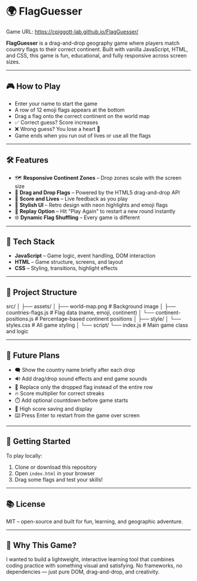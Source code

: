 # 🌍 FlagGuesser

Game URL: https://cpiggott-lab.github.io/FlagGuesser/

**FlagGuesser** is a drag-and-drop geography game where players match country flags to their correct continent. Built with vanilla JavaScript, HTML, and CSS, this game is fun, educational, and fully responsive across screen sizes.

---

## 🎮 How to Play

- Enter your name to start the game
- A row of 12 emoji flags appears at the bottom
- Drag a flag onto the correct continent on the world map
- ✅ Correct guess? Score increases
- ❌ Wrong guess? You lose a heart 💜
- Game ends when you run out of lives or use all the flags

---

## 🛠 Features

- 🗺️ **Responsive Continent Zones** – Drop zones scale with the screen size
- 🚩 **Drag and Drop Flags** – Powered by the HTML5 drag-and-drop API
- 🎯 **Score and Lives** – Live feedback as you play
- 🎨 **Stylish UI** – Retro design with neon highlights and emoji flags
- 🔄 **Replay Option** – Hit "Play Again" to restart a new round instantly
- 🌐 **Dynamic Flag Shuffling** – Every game is different

---

## 🧱 Tech Stack

- **JavaScript** – Game logic, event handling, DOM interaction
- **HTML** – Game structure, screens, and layout
- **CSS** – Styling, transitions, highlight effects

---

## 📁 Project Structure

src/
│
├── assets/
│ ├── world-map.png # Background image
│ ├── countries-flags.js # Flag data (name, emoji, continent)
│ └── continent-positions.js # Percentage-based continent positions
│
├── style/
│ └── styles.css # All game styling
│
└── script/
└── index.js # Main game class and logic

---

## 🧪 Future Plans

- 🗨️ Show the country name briefly after each drop
- 🔊 Add drag/drop sound effects and end game sounds
- 🔁 Replace only the dropped flag instead of the entire row
- 🔥 Score multiplier for correct streaks
- ⏱️ Add optional countdown before game starts
- 🥇 High score saving and display
- ⌨️ Press Enter to restart from the game over screen

---

## 🚀 Getting Started

To play locally:

1. Clone or download this repository
2. Open `index.html` in your browser
3. Drag some flags and test your skills!

---

## 📚 License

MIT – open-source and built for fun, learning, and geographic adventure.

---

## 🙌 Why This Game?

I wanted to build a lightweight, interactive learning tool that combines coding practice with something visual and satisfying. No frameworks, no dependencies — just pure DOM, drag-and-drop, and creativity.

